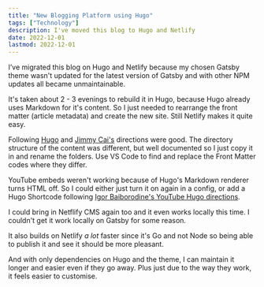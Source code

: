 ```yaml
---
title: "New Blogging Platform using Hugo"
tags: ["Technology"]
description: I've moved this blog to Hugo and Netlify
date: 2022-12-01
lastmod: 2022-12-01
---
```


I’ve migrated this blog on Hugo and Netlify because my chosen Gatsby theme wasn't updated for the latest version of Gatsby and with other NPM updates all became unmaintainable. 

It's taken about 2 - 3 evenings to rebuild it in Hugo, because Hugo already uses Markdown for it's content. So I just needed to rearrange the front matter (article metadata) and create the new site. Still Netlify makes it quite easy.

Following [Hugo](https://gohugo.io/documentation/) and [Jimmy Cai's](https://stack.jimmycai.com/) directions were good. The directory structure of the content was different, but well documented so I just copy it in and rename the folders. Use VS Code to find and replace the Front Matter codes where they differ.

YouTube embeds weren't working because of Hugo's Markdown renderer turns HTML off. So I could either just turn it on again in a config, or add a Hugo Shortcode following [Igor Baiborodine's YouTube Hugo directions](https://www.kiroule.com/article/use-video-embeds-in-hugo-theme/#enhanced-youtube-shortcode). 

I could bring in Netflify CMS again too and it even works locally this time. I couldn't get it work locally on Gatsby for some reason.

It also builds on Netlify _a lot_ faster since it's Go and not Node so being able to publish it and see it should be more pleasant. 

And with only dependencies on Hugo and the theme, I can maintain it longer and easier even if they go away. Plus just due to the way they work, it feels easier to customise.